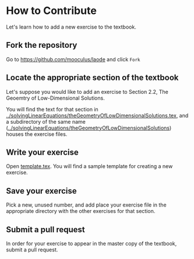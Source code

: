 # How to Contribute

Let's learn how to add a new exercise to the textbook.

## Fork the repository

Go to https://github.com/mooculus/laode and click `Fork`

## Locate the appropriate section of the textbook

Let's suppose you would like to add an exercise to Section 2.2, The
Geoemtry of Low-Dimensional Solutions.

You will find the text for that section in [../solvingLinearEquations/theGeometryOfLowDimensionalSolutions.tex](../solvingLinearEquations/theGeometryOfLowDimensionalSolutions.tex), and a subdirectory of the same name ([../solvingLinearEquations/theGeometryOfLowDimensionalSolutions](../solvingLinearEquations/theGeometryOfLowDimensionalSolutions)) houses the exercise files.

## Write your exercise

Open [template.tex](template.tex).  You will find a sample
template for creating a new exercise.

## Save your exercise

Pick a new, unused number, and add place your exercise file in the
appropriate directory with the other exercises for that section.

## Submit a pull request

In order for your exercise to appear in the master copy of the
textbook, submit a pull request.
